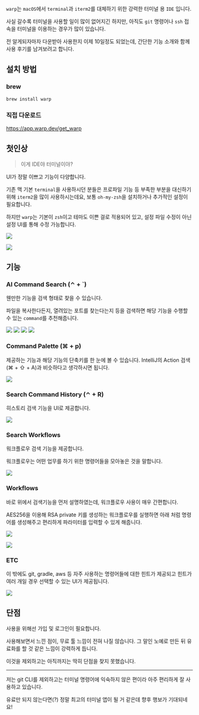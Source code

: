`warp`는 `macOS`에서 `terminal`과 `iterm2`를 대체하기 위한 강력한 터미널 용 `IDE` 입니다.

사실 갈수록 터미널을 사용할 일이 많이 없어지긴 하지만, 아직도 `git` 명령어나 `ssh` 접속을 터미널을 이용하는 경우가 많이 있습니다.

전 알게되자마자 다운받아 사용한지 이제 10일정도 되었는데, 간단한 기능 소개와 함께 사용 후기를 남겨보려고 합니다.

## 설치 방법

### brew

```shell
brew install warp
```

### 직접 다운로드

https://app.warp.dev/get_warp

## 첫인상

> 이게 IDE야 터미널이야?

UI가 정말 이쁘고 기능이 다양합니다.

기존 맥 기본 `terminal`을 사용하시던 분들은 프로파일 기능 등 부족한 부분을 대신하기 위해 `iterm2`을 많이 사용하시는데요, 보통 `oh-my-zsh`을 설치하거나 추가적인 설정이 필요합니다.

하지만 `warp`는 기본이 `zsh`이고 테마도 이쁜 걸로 적용되어 있고, 설정 파일 수정이 아닌 설정 UI를 통해 수정 가능합니다.

![](https://raw.githubusercontent.com/lcalmsky/lcalmsky/main/resources/images/docs-blog-macos-002-01.png)

![](https://raw.githubusercontent.com/lcalmsky/lcalmsky/main/resources/images/docs-blog-macos-002-02.png)

## 기능

### AI Command Search (⌃ + `)

웬만한 기능을 검색 형태로 찾을 수 있습니다.

파일을 복사한다든지, 열려있는 포트를 찾는다는지 등을 검색하면 해당 기능을 수행할 수 있는 `command`를 추천해줍니다.

![](https://raw.githubusercontent.com/lcalmsky/lcalmsky/main/resources/images/docs-blog-macos-002-03.png)
![](https://raw.githubusercontent.com/lcalmsky/lcalmsky/main/resources/images/docs-blog-macos-002-04.png)
![](https://raw.githubusercontent.com/lcalmsky/lcalmsky/main/resources/images/docs-blog-macos-002-05.png)
![](https://raw.githubusercontent.com/lcalmsky/lcalmsky/main/resources/images/docs-blog-macos-002-06.png)

### Command Palette (⌘ + p)

제공하는 기능과 해당 기능의 단축키를 한 눈에 볼 수 있습니다. IntelliJ의 Action 검색(⌘ + ⇧ + A)과 비슷하다고 생각하시면 됩니다.

![](https://raw.githubusercontent.com/lcalmsky/lcalmsky/main/resources/images/docs-blog-macos-002-07.png)

### Search Command History (⌃ + R)

히스토리 검색 기능을 UI로 제공합니다.

![](https://raw.githubusercontent.com/lcalmsky/lcalmsky/main/resources/images/docs-blog-macos-002-08.png)

### Search Workflows

워크플로우 검색 기능을 제공합니다.

워크플로우는 어떤 업무를 하기 위한 명령어들을 모아놓은 것을 말합니다.

![](https://raw.githubusercontent.com/lcalmsky/lcalmsky/main/resources/images/docs-blog-macos-002-09.png)

### Workflows

바로 위에서 검색기능을 먼저 설명하였는데, 워크플로우 사용이 매우 간편합니다.

AES256을 이용해 RSA private 키를 생성하는 워크플로우를 실행하면 아래 처럼 명령어를 생성해주고 편리하게 파라미터를 입력할 수 있게 해줍니다. 

![](https://raw.githubusercontent.com/lcalmsky/lcalmsky/main/resources/images/docs-blog-macos-002-10.png)

![](https://raw.githubusercontent.com/lcalmsky/lcalmsky/main/resources/images/docs-blog-macos-002-11.png)

### ETC

이 밖에도 git, gradle, aws 등 자주 사용하는 명령어들에 대한 힌트가 제공되고 힌트가 여러 개일 경우 선택할 수 있는 UI가 제공됩니다.

![](https://raw.githubusercontent.com/lcalmsky/lcalmsky/main/resources/images/docs-blog-macos-002-12.png)

## 단점

사용을 위해선 가입 및 로그인이 필요합니다.

사용해보면서 느낀 점이, 무료 툴 느낌이 전혀 나질 않습니다. 그 말인 노예로 만든 뒤 유료화를 할 것 같은 느낌이 강력하게 듭니다.

이것을 제외하고는 아직까지는 딱히 단점을 찾지 못했습니다.

---

저는 git CLI를 제외하고는 터미널 명령어에 익숙하지 않은 편이라 아주 편리하게 잘 사용하고 있습니다.

유료만 되지 않는다면(?) 정말 최고의 터미널 앱이 될 거 같은데 향후 행보가 기대되네요!